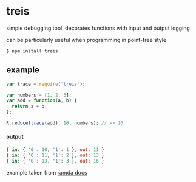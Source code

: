 # treis

simple debugging tool. decorates functions with input and output logging

can be particularly useful when programming in point-free style

```sh
$ npm install treis
```

## example

```js
var trace = require('treis');

var numbers = [1, 2, 3];
var add = function(a, b) {
  return a + b;
};

R.reduce(trace(add), 10, numbers); // => 16
```

#### output

```js
{ in: { '0': 10, '1': 1 }, out: 11 }
{ in: { '0': 11, '1': 2 }, out: 13 }
{ in: { '0': 13, '1': 3 }, out: 16 }
```

example taken from [ramda docs](http://ramdajs.com/docs)
